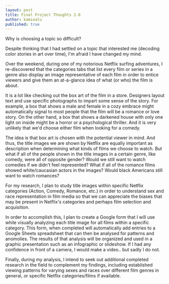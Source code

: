 ```yaml
---
layout: post
title: Final Project Thoughts 2.0
author: kaminalu
published: true
---
```


Why is choosing a topic so difficult?

Despite thinking that I had settled on a topic that interested me (decoding color stories in art over time), I'm afraid I have changed my mind.

Over the weekend, during one of my notorious Netflix surfing adventures, I re-discovered that the categories tabs that list every film or series in a genre also display an image representative of each film in order to entice viewers and give them an at-a-glance idea of what (or who) the film is about.

It is a lot like checking out the box art of the film in a store.  Designers layout text and use specific photographs to impart some sense of the story.  For example, a box that shows a male and female in a cozy embrace might automatically signal to most people that the film will be a romance or love story.  On the other hand, a box that shows a darkened house with only one light on inside might be a horror or a psychological thriller.  And it is very unlikely that we'd choose either film when looking for a comedy.

The idea is that box art is chosen with the potential viewer in mind.  And thus, the title images we are shown by Netflix are equally important as description when determining what kinds of films we choose to watch.  But what if all of the people shown in the title images in a certain genre, like comedy, were all of opposite gender?  Would we still want to watch comedies if we didn't feel represented?  What if all of the romance films showed white/caucasian actors in the images?  Would black Americans still want to watch romances?

For my research, I plan to study title images within specific Netflix categories (Action, Comedy, Romance, etc.) in order to understand sex and race representation in film media so that we can appreciate the biases that may be present in Netflix's categories and perhaps film selection and acquisition.

In order to accomplish this, I plan to create a Google form that I will use while visually analyzing each title image for all films within a specific category.  This form, when completed will automatically add entries to a Google Sheets spreadsheet that can then be analysed for patterns and anomolies.  The results of that analysis will be organized and used in a graphic presentation such as an infographic or slideshow.  If I had any confidence in front of a camera, I would make a video.. but sadly I do not.

Finally, during my analysis, I intend to seek out additional completed research in the field to complement my findings, including established viewing patterns for varying sexes and races over different film genres in general, or specific Netflix categories/films if available.
